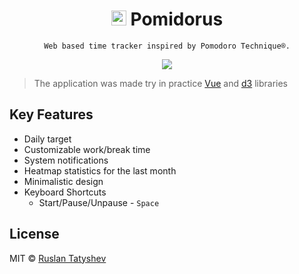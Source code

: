 <h1 align="center">
  <img src="https://github.com//tatyshev/pomidorus/blob/master/static/android-chrome-192x192.png?raw=true" width="24"/>
  Pomidorus
</h1>

<p align="center">
  <code>Web based time tracker inspired by Pomodoro Technique®.</code>
</p>

<p align="center">
  <img src="https://github.com/tatyshev/pomidorus/blob/master/screenshots.png?raw=true"/>
</p>

> The application was made try in practice <a href="https://vuejs.org/">Vue</a> and <a href="https://d3js.org/">d3</a> libraries

## Key Features

- Daily target
- Customizable work/break time
- System notifications
- Heatmap statistics for the last month
- Minimalistic design
- Keyboard Shortcuts
  - Start/Pause/Unpause - `Space`


## License

MIT © [Ruslan Tatyshev](http://github.com/tatyshev)
